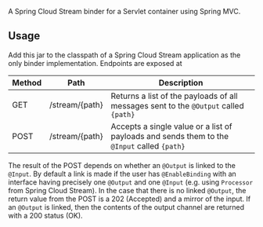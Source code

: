 A Spring Cloud Stream binder for a Servlet container using Spring MVC.

## Usage

Add this jar to the classpath of a Spring Cloud Stream application as the only binder implementation. Endpoints are exposed at

| Method    | Path          | Description                |
|-----------|---------------|----------------------------|
| GET       | /stream/{path}| Returns a list of the payloads of all messages sent to the `@Output` called `{path}` |
| POST      | /stream/{path}| Accepts a single value or a list of payloads and sends them to the `@Input` called `{path}` |

The result of the POST depends on whether an `@Output` is linked to the `@Input`. By default a link is made if the user has `@EnableBinding` with an interface having precisely one `@Output` and one `@Input` (e.g. using `Processor` from Spring Cloud Stream).  In the case that there is no linked `@Output`, the return value from the POST is a 202 (Accepted) and a mirror of the input. If an `@Output` is linked, then the contents of the output channel are returned with a 200 status (OK).
